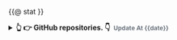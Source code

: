{{@ stat }}

<details>
  <summary>
    <strong>👆 👉 GitHub repositories. 👇<strong>
		&nbsp;<span style="color:#6a737d; font-size:12px;">Update At {{date}}</span>
  </summary>
  <br>

| repositorie | description | stars |
| --- | --- | --- |{{each repos}}
| [{{ $value.name }}]({{ $value.link }}) | {{ $value.description }} | {{ $value.star }} |{{/each}}
</details>